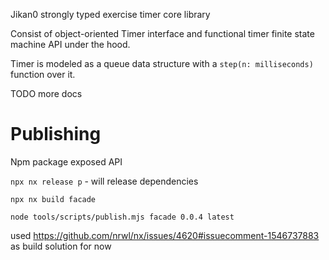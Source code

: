 Jikan0 strongly typed exercise timer core library

Consist of object-oriented Timer interface and functional timer finite state machine API under the hood.

Timer is modeled as a queue data structure with a `step(n: milliseconds)` function over it.

TODO more docs

# Publishing

Npm package exposed API

`npx nx release p` - will release dependencies

`npx nx build facade`

`node tools/scripts/publish.mjs facade 0.0.4 latest`

used https://github.com/nrwl/nx/issues/4620#issuecomment-1546737883 as build solution for now
